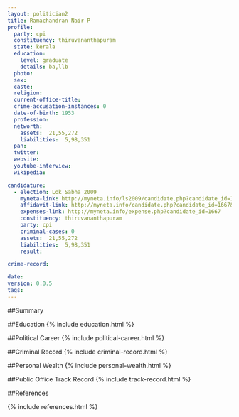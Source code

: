 ```yaml
---
layout: politician2
title: Ramachandran Nair P
profile: 
  party: cpi
  constituency: thiruvananthapuram
  state: kerala
  education: 
    level: graduate
    details: ba,llb
  photo: 
  sex: 
  caste: 
  religion: 
  current-office-title: 
  crime-accusation-instances: 0
  date-of-birth: 1953
  profession: 
  networth: 
    assets:  21,55,272
    liabilities:  5,98,351
  pan: 
  twitter: 
  website: 
  youtube-interview: 
  wikipedia: 

candidature: 
  - election: Lok Sabha 2009
    myneta-link: http://myneta.info/ls2009/candidate.php?candidate_id=1667
    affidavit-link: http://myneta.info/candidate.php?candidate_id=1667&scan=original
    expenses-link: http://myneta.info/expense.php?candidate_id=1667
    constituency: thiruvananthapuram 
    party: cpi
    criminal-cases: 0
    assets:  21,55,272
    liabilities:  5,98,351
    result:  

crime-record: 

date: 
version: 0.0.5
tags: 
---
```

##Summary


##Education
{% include education.html %}


##Political Career
{% include political-career.html %}


##Criminal Record
{% include criminal-record.html %}


##Personal Wealth
{% include personal-wealth.html %}


##Public Office Track Record
{% include track-record.html %}


##References


{% include references.html %}